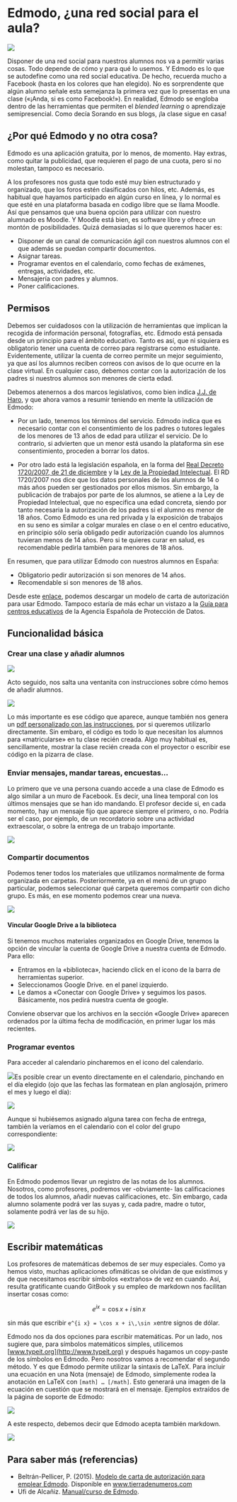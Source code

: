 # Edmodo, ¿una red social para el aula?

![](/redes-sociales/assets/edmodo.png)

Disponer de una red social para nuestros alumnos nos va a permitir varias cosas. Todo depende de cómo y para qué lo usemos. Y Edmodo es lo que se autodefine como una red social educativa. De hecho, recuerda mucho a Facebook \(hasta en los colores que han elegido\). No es sorprendente que algún alumno señale esta semejanza la primera vez que lo presentas en una clase \(«¡Anda, si es como Facebook!»\). En realidad, Edmodo se engloba dentro de las herramientas que permiten el _blended learning_ o aprendizaje semipresencial. Como decía Sorando en sus blogs, ¡la clase sigue en casa!

## ¿Por qué Edmodo y no otra cosa?

Edmodo es una aplicación gratuita, por lo menos, de momento. Hay extras, como quitar la publicidad, que requieren el pago de una cuota, pero si no molestan, tampoco es necesario.

A los profesores nos gusta que todo esté muy bien estructurado y organizado, que los foros estén clasificados con hilos, etc. Además, es habitual que hayamos participado en algún curso en línea, y lo normal es que esté en una plataforma basada en codigo libre que se llama Moodle. Así que pensamos que una buena opción para utilizar con nuestro alumnado es Moodle. Y Moodle está bien, es software libre y ofrece un montón de posibilidades. Quizá demasiadas si lo que queremos hacer es:

* Disponer de un canal de comunicación ágil con nuestros alumnos con el que además se puedan compartir documentos.
* Asignar tareas.
* Programar eventos en el calendario, como fechas de exámenes, entregas, actividades, etc.
* Mensajería con padres y alumnos.
* Poner calificaciones.

## Permisos

Debemos ser cuidadosos con la utilización de herramientas que implican la recogida de información personal, fotografías, etc. Edmodo está pensada desde un principio para el ámbito educativo. Tanto es así, que ni siquiera es obligatorio tener una cuenta de correo para registrarse como estudiante. Evidentemente, utilizar la cuenta de correo permite un mejor seguimiento, ya que así los alumnos reciben correos con avisos de lo que ocurre en la clase virtual. En cualquier caso, debemos contar con la autorización de los padres si nuestros alumnos son menores de cierta edad.

Debemos atenernos a dos marcos legislativos, como bien indica [J.J. de Haro](http://jjdeharo.blogspot.com.es/2011/03/aspectos-tener-en-cuenta-la-hora-de.html), y que ahora vamos a resumir teniendo en mente la utilización de Edmodo:

* Por un lado, tenemos los términos del servicio. Edmodo indica que es necesario contar con el consentimiento de los padres o tutores legales de los menores de 13 años de edad para utilizar el servicio. De lo contrario, si advierten que un menor está usando la plataforma sin ese consentimiento, proceden a borrar los datos.

* Por otro lado está la legislación española, en la forma del [Real Decreto 1720/2007, de 21 de diciembre](http://www.boe.es/boe/dias/2008/01/19/pdfs/A04103-04136.pdf) y la [Ley de la Propiedad Intelectual](http://www.mcu.es/propiedadInt/docs/RDLegislativo_1_1996.pdf). El RD 1720/2007 nos dice que los datos personales de los alumnos de 14 o más años pueden ser gestionados por ellos mismos. Sin embargo, la publicación de trabajos por parte de los alumnos, se atiene a la Ley de Propiedad Intelectual, que no especifica una edad concreta, siendo por tanto necesaria la autorización de los padres si el alumno es menor de 18 años. Como Edmodo es una red privada y la exposición de trabajos en su seno es similar a colgar murales en clase o en el centro educativo, en principio sólo sería obligado pedir autorización cuando los alumnos tuvieran menos de 14 años. Pero si te quieres curar en salud, es recomendable pedirla también para menores de 18 años.

En resumen, que para utilizar Edmodo con nuestros alumnos en España:

* Obligatorio pedir autorización si son menores de 14 años.
* Recomendable si son menores de 18 años.

Desde este [enlace](http://www.tierradenumeros.com/2015/10/carta-de-autorizacion-edmodo.html), podemos descargar un modelo de carta de autorización para usar Edmodo. Tampoco estaría de más echar un vistazo a la [Guía para centros educativos](http://www.tudecideseninternet.es/agpd1/images/guias/GuiaCentros/GuiaCentrosEducativos.pdf) de la Agencia Española de Protección de Datos.

## Funcionalidad básica

### Crear una clase y añadir alumnos

![](/redes-sociales/assets/edmodo02.png)

Acto seguido, nos salta una ventanita con instrucciones sobre cómo hemos de añadir alumnos.

![](/redes-sociales/assets/edmodo03.png)

Lo más importante es ese código que aparece, aunque también nos genera un [pdf personalizado con las instrucciones](/redes-sociales/assets/folleto_edmodo.pdf), por si queremos utilizarlo directamente. Sin embaro, el código es todo lo que necesitan los alumnos para «matricularse» en tu clase recién creada. Algo muy habitual es, sencillamente, mostrar la clase recién creada con el proyector o escribir ese código en la pizarra de clase.

### Enviar mensajes, mandar tareas, encuestas...

Lo primero que ve una persona cuando accede a una clase de Edmodo es algo similar a un muro de Facebook. Es decir, una línea temporal con los últimos mensajes que se han ido mandando. El profesor decide si, en cada momento, hay un mensaje fijo que aparece siempre el primero, o no. Podría ser el caso, por ejemplo, de un recordatorio sobre una actividad extraescolar, o sobre la entrega de un trabajo importante.

![](/redes-sociales/assets/edmodo_mensajes.png)

### Compartir documentos

Podemos tener todos los materiales que utilizamos normalmente de forma organizada en carpetas. Posteriormente, ya en el menú de un grupo particular, podemos seleccionar qué carpeta queremos compartir con dicho grupo. Es más, en ese momento podemos crear una nueva.

![](/redes-sociales/assets/edmodo_compartir.png)

#### Vincular Google Drive a la biblioteca

Si tenemos muchos materiales organizados en Google Drive, tenemos la opción de vincular la cuenta de Google Drive a nuestra cuenta de Edmodo.  
 Para ello:

* Entramos en la «biblioteca», haciendo click en el icono de la barra de herramientas superior.
* Seleccionamos Google Drive. en el panel izquierdo.
* Le damos a «Conectar con Google Drive» y seguimos los pasos. Básicamente, nos pedirá nuestra cuenta de google.

Conviene observar que los archivos en la sección «Google Drive» aparecen ordenados por la última fecha de modificación, en primer lugar los más recientes.

### Programar eventos

Para acceder al calendario pincharemos en el icono del calendario.

![](/redes-sociales/assets/edmodo_calendar.png)Es posible crear un evento directamente en el calendario, pinchando en el día elegido \(ojo que las fechas las formatean en plan anglosajón, primero el mes y luego el día\):

![](/redes-sociales/assets/edmodo-crear-evento.png)

Aunque si hubiésemos asignado alguna tarea con fecha de entrega, también la veríamos en el calendario con el color del grupo correspondiente:

![](/redes-sociales/assets/edmodo-calendar-evento.png)

### Calificar

En Edmodo podemos llevar un registro de las notas de los alumnos. Nosotros, como profesores, podremos ver -obviamente- las calificaciones de todos los alumnos, añadir nuevas calificaciones, etc. Sin embargo, cada alumno solamente podrá ver las suyas y, cada padre, madre o tutor, solamente podrá ver las de su hijo.

![](/redes-sociales/assets/edmodo-calificaciones.png)

## Escribir matemáticas

Los profesores de matemáticas debemos de ser muy especiales. Como ya hemos visto, muchas aplicaciones ofimáticas se olvidan de que existimos y de que necesitamos escribir símbolos «extraños» de vez en cuando. Así, resulta gratificante cuando GitBook y su empleo de markdown nos facilitan insertar cosas como:

$$e^{i x} = \cos x + i\,\sin x$$

sin más que escribir `e^{i x} = \cos x + i\,\sin x`entre signos de dólar.

Edmodo nos da dos opciones para escribir matemáticas. Por un lado, nos sugiere que, para símbolos matemáticos simples, utilicemos [www.typeit.org](http://www.typeit.org) y después hagamos un copy-paste de los símbolos en Edmodo. Pero nosotros vamos a recomendar el segundo método. Y es que Edmodo permite utilizar la sintaxis de LaTeX. Para incluir una ecuación en una Nota \(mensaje\) de Edmodo, simplemente rodea la anotación en LaTeX con `[math] … [/math]`. Esto generará una imagen de la ecuación en cuestión que se mostrará en el mensaje. Ejemplos extraídos de la página de soporte de Edmodo:

![](/redes-sociales/assets/edmodo_ejemploslatex.png)

A este respecto, debemos decir que Edmodo acepta también markdown.

![](/redes-sociales/assets/md_edmodo.png)

## Para saber más \(referencias\)

* Beltrán-Pellicer, P. \(2015\). [Modelo de carta de autorización para emplear Edmodo](http://www.tierradenumeros.com/2015/10/carta-de-autorizacion-edmodo.html). Disponible en www.tierradenumeros.com
* Ufi de Alcañiz. [Manual/curso de Edmodo](https://www.gitbook.com/book/ufialcaniz/edmodo/details).



